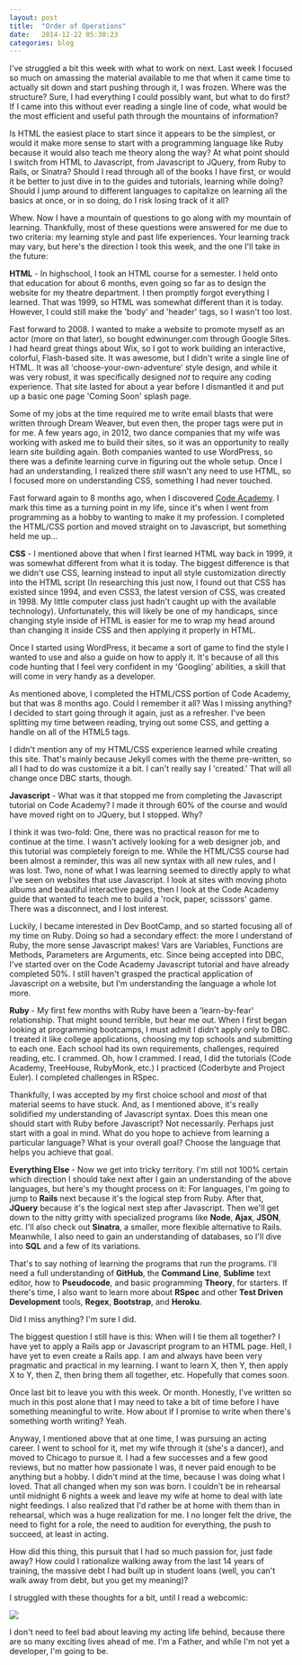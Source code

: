 ```yaml
---
layout: post
title:  "Order of Operations"
date:   2014-12-22 05:30:23
categories: blog
---
```


I've struggled a bit this week with what to work on next. Last week I focused so much on amassing the material available to me that when it came time to actually sit down and start pushing through it, I was frozen. Where was the structure? Sure, I had everything I could possibly want, but what to do first? If I came into this without ever reading a single line of code, what would be the most efficient and useful path through the mountains of information?

Is HTML the easiest place to start since it appears to be the simplest, or would it make more sense to start with a programming language like Ruby because it would also teach me theory along the way? At what point should I switch from HTML to Javascript, from Javascript to JQuery, from Ruby to Rails, or Sinatra? Should I read through all of the books I have first, or would it be better to just dive in to the guides and tutorials, learning while doing? Should I jump around to different languages to capitalize on learning all the basics at once, or in so doing, do I risk losing track of it all?

Whew. Now I have a mountain of questions to go along with my mountain of learning. Thankfully, most of these questions were answered for me due to two criteria: my learning style and past life experiences. Your learning track may vary, but here's the direction I took this week, and the one I'll take in the future:

<strong>HTML</strong> - In highschool, I took an HTML course for a semester. I held onto that education for about 6 months, even going so far as to design the website for my theatre department. I then promptly forgot everything I learned. That was 1999, so HTML was somewhat different than it is today. However, I could still make the 'body' and 'header' tags, so I wasn't too lost. 

Fast forward to 2008. I wanted to make a website to promote myself as an actor (more on that later), so bought edwinunger.com through Google Sites. I had heard great things about Wix, so I got to work building an interactive, colorful, Flash-based site. It was awesome, but I didn't write a single line of HTML. It was all 'choose-your-own-adventure' style design, and while it was very robust, it was specifically designed <em>not</em> to require any coding experience. That site lasted for about a year before I dismantled it and put up a basic one page 'Coming Soon' splash page.

Some of my jobs at the time required me to write email blasts that were written through Dream Weaver, but even then, the proper tags were put in for me. A few years ago, in 2012, two dance companies that my wife was working with asked me to build their sites, so it was an opportunity to really learn site building again. Both companies wanted to use WordPress, so there was a definite learning curve in figuring out the whole setup. Once I had an understanding, I realized there <em>still</em> wasn't any need to use HTML, so I focused more on understanding CSS, something I had never touched.

Fast forward again to 8 months ago, when I discovered <a href = "http://codecademy.com">Code Academy</a>. I mark this time as a turning point in my life, since it's when I went from programming as a hobby to wanting to make it my profession. I completed the HTML/CSS portion and moved straight on to Javascript, but something held me up...

<strong>CSS</strong> - I mentioned above that when I first learned HTML way back in 1999, it was somewhat different from what it is today. The biggest difference is that we didn't use CSS, learning instead to input all style customization directly into the HTML script (In researching this just now, I found out that CSS has existed since 1994, and even CSS3, the latest version of CSS, was created in 1998. My little computer class just hadn't caught up with the available technology). Unfortunately, this will likely be one of my handicaps, since changing style inside of HTML is easier for me to wrap my head around than changing it inside CSS and then applying it properly in HTML.

Once I started using WordPress, it became a sort of game to find the style I wanted to use and also a guide on how to apply it. It's because of all this code hunting that I feel very confident in my 'Googling' abilities, a skill that will come in very handy as a developer.

As mentioned above, I completed the HTML/CSS portion of Code Academy, but that was 8 months ago. Could I remember it all? Was I missing anything? I decided to start going through it again, just as a refresher. I've been splitting my time between reading, trying out some CSS, and getting a handle on all of the HTML5 tags.

I didn't mention any of my HTML/CSS experience learned while creating this site. That's mainly because Jekyll comes with the theme pre-written, so all I had to do was customize it a bit. I can't really say I 'created.' That will all change once DBC starts, though.

<strong>Javascript</strong> - What was it that stopped me from completing the Javascript tutorial on Code Academy? I made it through 60% of the course and would have moved right on to JQuery, but I stopped. Why?

I think it was two-fold: One, there was no practical reason for me to continue at the time. I wasn't actively looking for a web designer job, and this tutorial was completely foreign to me. While the HTML/CSS course had been almost a reminder, this was all new syntax with all new rules, and I was lost. Two, none of what I was learning seemed to directly apply to what I've seen on websites that use Javascript. I look at sites with moving photo albums and beautiful interactive pages, then I look at the Code Academy guide that wanted to teach me to build a 'rock, paper, scisssors' game. There was a disconnect, and I lost interest.

Luckily, I became interested in Dev BootCamp, and so started focusing all of my time on Ruby. Doing so had a secondary effect: the more I understand of Ruby, the more sense Javascript makes! Vars are Variables, Functions are Methods, Parameters are Arguments, etc. Since being accepted into DBC, I've started over on the Code Academy Javascript tutorial and have already completed 50%. I still haven't grasped the practical application of Javascript on a website, but I'm understanding the language a whole lot more.

<strong>Ruby</strong> - My first few months with Ruby have been a 'learn-by-fear' relationship. That might sound terrible, but hear me out. When I first began looking at programming bootcamps, I must admit I didn't apply only to DBC. I treated it like college applications, choosing my top schools and submitting to each one. Each school had its own requirements, challenges, required reading, etc. I crammed. Oh, how I crammed. I read, I did the tutorials (Code Academy, TreeHouse, RubyMonk, etc.) I practiced (Coderbyte and Project Euler). I completed challenges in RSpec.

Thankfully, I was accepted by my first choice school and *most* of that material seems to have stuck. And, as I mentioned above, it's really solidified my understanding of Javascript syntax. Does this mean one should start with Ruby before Javascript? Not necessarily. Perhaps just start with a goal in mind. What do you hope to achieve from learning a particular language? What is your overall goal? Choose the language that helps you achieve that goal.

<strong>Everything Else</strong> - Now we get into tricky territory. I'm still not 100% certain which direction I should take next after I gain an understanding of the above languages, but here's my thought process on it: For languages, I'm going to jump to <strong>Rails</strong> next because it's the logical step from Ruby. After that, <strong>JQuery</strong> because it's the logical next step after Javascript. Then we'll get down to the nitty gritty with specialized programs like <strong>Node</strong>, <strong>Ajax</strong>, <strong>JSON</strong>, etc. I'll also check out <strong>Sinatra</strong>, a smaller, more flexible alternative to Rails. Meanwhile, I also need to gain an understanding of databases, so I'll dive into <strong>SQL</strong> and a few of its variations.

That's to say nothing of learning the programs that run the programs. I'll need a full understanding of <strong>GitHub</strong>, the <strong>Command Line</strong>, <strong>Sublime</strong> text editor, how to <strong>Pseudocode</strong>, and basic programming <strong>Theory</strong>, for starters. If there's time, I also want to learn more about <strong>RSpec</strong> and other <strong>Test Driven Development</strong> tools, <strong>Regex</strong>, <strong>Bootstrap</strong>, and <strong>Heroku</strong>.

Did I miss anything? I'm sure I did.

The biggest question I still have is this: When will I tie them all together? I have yet to apply a Rails app or Javascript program to an HTML page. Hell, I have yet to even create a Rails app. I am and always have been very pragmatic and practical in my learning. I want to learn X, then Y, then apply X to Y, then Z, then bring them all together, etc. Hopefully that comes soon.

Once last bit to leave you with this week. Or month. Honestly, I've written so much in this post alone that I may need to take a bit of time before I have something meaningful to write. How about if I promise to write when there's something worth writing? Yeah.

Anyway, I mentioned above that at one time, I was pursuing an acting career. I went to school for it, met my wife through it (she's a dancer), and moved to Chicago to pursue it. I had a few successes and a few good reviews, but no matter how passionate I was, it never paid enough to be anything but a hobby. I didn't mind at the time, because I was doing what I loved. That all changed when my son was born. I couldn't be in rehearsal until midnight 6 nights a week and leave my wife at home to deal with late night feedings. I also realized that I'd rather be at home with them than in rehearsal, which was a huge realization for me. I no longer felt the drive, the need to fight for a role, the need to audition for everything, the push to succeed, at least in acting.

How did this thing, this pursuit that I had so much passion for, just fade away? How could I rationalize walking away from the last 14 years of training, the massive debt I had built up in student loans (well, you can't walk away from debt, but you get my meaning)?

I struggled with these thoughts for a bit, until I read a webcomic:

<a href = "http://www.smbc-comics.com/?id=2722"><img src = "http://www.smbc-comics.com/comics/20120902.gif"></a>

I don't need to feel bad about leaving my acting life behind, because there are so many exciting lives ahead of me. I'm a Father, and while I'm not yet a developer, I'm going to be.